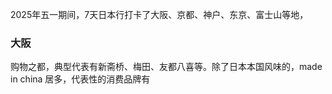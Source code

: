 
2025年五一期间，7天日本行打卡了大阪、京都、神户、东京、富士山等地，

### 大阪

购物之都，典型代表有新斋桥、梅田、友都八喜等。除了日本本国风味的，made in china 居多，代表性的消费品牌有